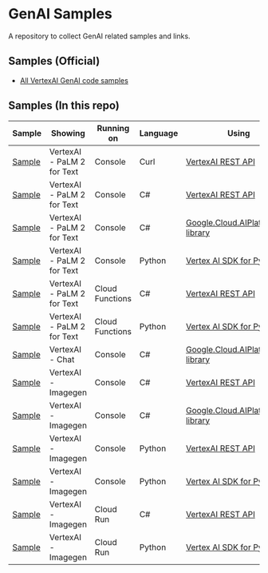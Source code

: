 # GenAI Samples

A repository to collect GenAI related samples and links.

## Samples (Official)

* [All VertexAI GenAI code samples](https://cloud.google.com/vertex-ai/docs/samples?text=generative)

## Samples (In this repo)

| Sample | Showing | Running on | Language | Using |
| --- | --- | --- | --- | --- |
| [Sample](./vertexai/palm2-text/console/curl/) | VertexAI - PaLM 2 for Text | Console | Curl | [VertexAI REST API](https://cloud.google.com/vertex-ai/docs/reference/rest/v1/projects.locations.publishers.models) |
| [Sample](./vertexai/palm2-text/console/csharp/rest) | VertexAI - PaLM 2 for Text | Console | C# | [VertexAI REST API](https://cloud.google.com/vertex-ai/docs/reference/rest/v1/projects.locations.publishers.models) |
| [Sample](./vertexai/palm2-text/console/csharp/sdk) | VertexAI - PaLM 2 for Text | Console | C# | [Google.Cloud.AIPlatform.V1 library](https://cloud.google.com/dotnet/docs/reference/Google.Cloud.AIPlatform.V1/latest/Google.Cloud.AIPlatform.V1.PredictionServiceClient) |
| [Sample](./vertexai/palm2-text/console/python/sdk)  | VertexAI - PaLM 2 for Text | Console | Python | [Vertex AI SDK for Python](https://cloud.google.com/python/docs/reference/aiplatform/latest/vertexai.language_models.TextGenerationModel) |
| [Sample](./vertexai/palm2-text/functions/csharp/rest) | VertexAI - PaLM 2 for Text | Cloud Functions | C# | [VertexAI REST API](https://cloud.google.com/vertex-ai/docs/reference/rest/v1/projects.locations.publishers.models) |
| [Sample](./vertexai/palm2-text/functions/python/sdk) | VertexAI - PaLM 2 for Text | Cloud Functions | Python | [Vertex AI SDK for Python](https://cloud.google.com/python/docs/reference/aiplatform/latest/vertexai.language_models.TextGenerationModel) |
| [Sample](./vertexai/chat/console/csharp/sdk/) | VertexAI - Chat | Console | C# | [Google.Cloud.AIPlatform.V1 library](https://cloud.google.com/dotnet/docs/reference/Google.Cloud.AIPlatform.V1/latest/Google.Cloud.AIPlatform.V1.PredictionServiceClient) |
| [Sample](./vertexai/imagegen/console/csharp/rest) | VertexAI - Imagegen | Console | C# | [VertexAI REST API](https://cloud.google.com/vertex-ai/docs/reference/rest/v1/projects.locations.publishers.models) |
| [Sample](./vertexai/imagegen/console/csharp/sdk) | VertexAI - Imagegen | Console | C# | [Google.Cloud.AIPlatform.V1 library](https://cloud.google.com/dotnet/docs/reference/Google.Cloud.AIPlatform.V1/latest/Google.Cloud.AIPlatform.V1.PredictionServiceClient) |
| [Sample](./vertexai/imagegen/console/python/rest) | VertexAI - Imagegen | Console | Python | [VertexAI REST API](https://cloud.google.com/vertex-ai/docs/reference/rest/v1/projects.locations.publishers.models) |
| [Sample](./vertexai/imagegen/console/python/sdk) | VertexAI - Imagegen | Console | Python | [Vertex AI SDK for Python](https://cloud.google.com/python/docs/reference/aiplatform/latest/vertexai.preview.vision_models.ImageGenerationModel) |
| [Sample](./vertexai/imagegen/run/csharp/rest) | VertexAI - Imagegen | Cloud Run | C# | [VertexAI REST API](https://cloud.google.com/vertex-ai/docs/reference/rest/v1/projects.locations.publishers.models) |
| [Sample](./vertexai/imagegen/run/python/sdk) | VertexAI - Imagegen | Cloud Run | Python | [Vertex AI SDK for Python](https://cloud.google.com/python/docs/reference/aiplatform/latest/vertexai.preview.vision_models.ImageGenerationModel) |
